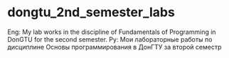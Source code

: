 # dongtu_2nd_semester_labs
Eng:
My lab works in the discipline of Fundamentals of Programming in DonGTU for the second semester.
Ру:
Мои лабораторные работы по дисциплине Основы программирования в ДонГТУ за второй семестр
